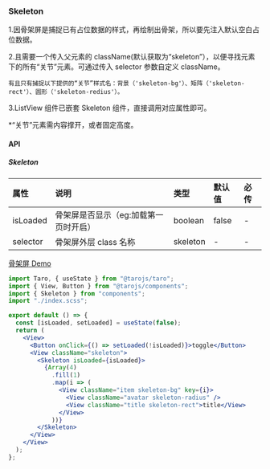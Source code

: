 ### Skeleton

1.因骨架屏是捕捉已有占位数据的样式，再绘制出骨架，所以要先注入默认空白占位数据。

2.且需要一个传入父元素的 className(默认获取为“skeleton”），以便寻找元素下的所有“关节”元素。可通过传入 selector 参数自定义 className。

    有且只有捕捉以下提供的“关节”样式名：背景（'skeleton-bg'）、矩阵（'skeleton-rect'）、圆形（'skeleton-redius'）。

3.ListView 组件已嵌套 Skeleton 组件，直接调用对应属性即可。

\*“关节”元素需内容撑开，或者固定高度。

#### API

##### Skeleton

| 属性     | 说明                                  | 类型     | 默认值 | 必传 |
| :------- | :------------------------------------ | :------- | :----- | :--- |
| isLoaded | 骨架屏是否显示（eg:加载第一页时开启） | boolean  | false  | -    |
| selector | 骨架屏外层 class 名称                 | skeleton | -      | -    |

[骨架屏 Demo](https://github.com/Rahim-Chan/taro-listview/blob/master/src/pages/skeleton/index.tsx)

```jsx
import Taro, { useState } from "@tarojs/taro";
import { View, Button } from "@tarojs/components";
import { Skeleton } from "components";
import "./index.scss";

export default () => {
  const [isLoaded, setLoaded] = useState(false);
  return (
    <View>
      <Button onClick={() => setLoaded(!isLoaded)}>toggle</Button>
      <View className="skeleton">
        <Skeleton isLoaded={isLoaded}>
          {Array(4)
            .fill(1)
            .map(i => (
              <View className="item skeleton-bg" key={i}>
                <View className="avatar skeleton-radius" />
                <View className="title skeleton-rect">title</View>
              </View>
            ))}
        </Skeleton>
      </View>
    </View>
  );
};
```
